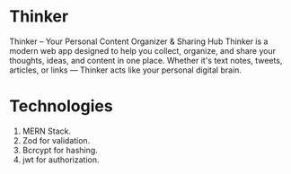 # Thinker
Thinker – Your Personal Content Organizer &amp; Sharing Hub Thinker is a modern web app designed to help you collect, organize, and share your thoughts, ideas, and content in one place. Whether it's text notes, tweets, articles, or links — Thinker acts like your personal digital brain.
# Technologies
1. MERN Stack.
2. Zod for validation.
3. Bcrcypt for hashing.
4. jwt for authorization.
